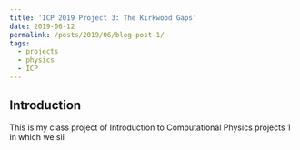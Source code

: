 ```yaml
---
title: 'ICP 2019 Project 3: The Kirkwood Gaps'
date: 2019-06-12
permalink: /posts/2019/06/blog-post-1/
tags:
  - projects
  - physics
  - ICP
---
```


## Introduction
This is my class project of Introduction to Computational Physics projects 1 in which we sii
